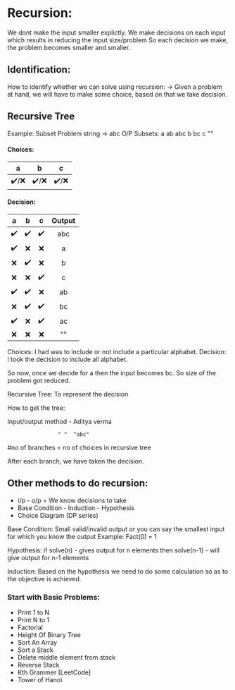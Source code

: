 # Recursion: 

We dont make the input smaller explictly. 
We make decisions on each input which results in reducing the input size/problem
So each decision we make, the problem becomes smaller and smaller.

## Identification:

How to identify whether we can solve using recursion:
-> Given a problem at hand, we will have to make some choice, based on that we take decision.

## Recursive Tree

Example: 
Subset Problem
string -> abc
O/P Subsets: a ab abc b bc c ""

#### Choices:

a  |  b | c  |
|  :---: |  :---: | :---:
:heavy_check_mark:/:x: | :heavy_check_mark:/:x:    | :heavy_check_mark:/:x: |


#### Decision:
| a  |  b | c  | Output |
|  :---: |  :---: | :---: | :---: |
|:heavy_check_mark: | :heavy_check_mark: | :heavy_check_mark:| abc |
|:heavy_check_mark: | :x: | :x:| a |
|:x: | :heavy_check_mark: | :x:| b |
|:x: | :x: | :heavy_check_mark:| c |
|:heavy_check_mark: | :heavy_check_mark: | :x:| ab |
|:x: | :heavy_check_mark: | :heavy_check_mark:| bc |
|:heavy_check_mark: | :x: | :heavy_check_mark:| ac |
|:x: | :x: | :x:| "" |

Choices: I had was to include or not include a particular alphabet.
Decision: i took the decision to include all alphabet.


So now, once we decide for a then the input becomes bc.
So size of the problem got reduced.



Recursive Tree:
To represent the decision

How to get the tree:

Input/output method - Aditya verma


					" "  "abc"

#no of branches = no of choices in recursive tree

After each branch, we have taken the decision.



## Other methods to do recursion:

 - i/p - o/p = We know decisions to take
 - Base Condition - Induction - Hypothesis
 - Choice Diagram (DP series)


Base Condition:
Small valid/invalid output or you can say the smallest input for which you know the output
Example: Fact(0) = 1

Hypothesis:
if solve(n) - gives output for n elements
then solve(n-1) - will give output for n-1 elements

Induction:
Based on the hypothesis we need to do some calculation so as to the objective is achieved.


### Start with Basic Problems:
- Print 1 to N
- Print N to 1
- Factorial
- Height Of Binary Tree
- Sort An Array
- Sort a Stack
- Delete middle element from stack
- Reverse Stack
- Kth Grammer [LeetCode]
- Tower of Hanoi
